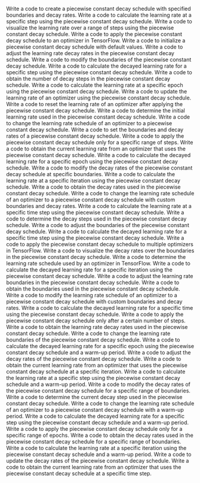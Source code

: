 Write a code to create a piecewise constant decay schedule with specified boundaries and decay rates.
Write a code to calculate the learning rate at a specific step using the piecewise constant decay schedule.
Write a code to visualize the learning rate over a range of steps using the piecewise constant decay schedule.
Write a code to apply the piecewise constant decay schedule to an optimizer in TensorFlow.
Write a code to initialize a piecewise constant decay schedule with default values.
Write a code to adjust the learning rate decay rates in the piecewise constant decay schedule.
Write a code to modify the boundaries of the piecewise constant decay schedule.
Write a code to calculate the decayed learning rate for a specific step using the piecewise constant decay schedule.
Write a code to obtain the number of decay steps in the piecewise constant decay schedule.
Write a code to calculate the learning rate at a specific epoch using the piecewise constant decay schedule.
Write a code to update the learning rate of an optimizer using the piecewise constant decay schedule.
Write a code to reset the learning rate of an optimizer after applying the piecewise constant decay schedule.
Write a code to determine the initial learning rate used in the piecewise constant decay schedule.
Write a code to change the learning rate schedule of an optimizer to a piecewise constant decay schedule.
Write a code to set the boundaries and decay rates of a piecewise constant decay schedule.
Write a code to apply the piecewise constant decay schedule only for a specific range of steps.
Write a code to obtain the current learning rate from an optimizer that uses the piecewise constant decay schedule.
Write a code to calculate the decayed learning rate for a specific epoch using the piecewise constant decay schedule.
Write a code to modify the decay rates of the piecewise constant decay schedule at specific boundaries.
Write a code to calculate the learning rate at a specific iteration using the piecewise constant decay schedule.
Write a code to obtain the decay rates used in the piecewise constant decay schedule.
Write a code to change the learning rate schedule of an optimizer to a piecewise constant decay schedule with custom boundaries and decay rates.
Write a code to calculate the learning rate at a specific time step using the piecewise constant decay schedule.
Write a code to determine the decay steps used in the piecewise constant decay schedule.
Write a code to adjust the boundaries of the piecewise constant decay schedule.
Write a code to calculate the decayed learning rate for a specific time step using the piecewise constant decay schedule.
Write a code to apply the piecewise constant decay schedule to multiple optimizers in TensorFlow.
Write a code to visualize the decay rates over the boundaries in the piecewise constant decay schedule.
Write a code to determine the learning rate schedule used by an optimizer in TensorFlow.
Write a code to calculate the decayed learning rate for a specific iteration using the piecewise constant decay schedule.
Write a code to adjust the learning rate boundaries in the piecewise constant decay schedule.
Write a code to obtain the boundaries used in the piecewise constant decay schedule.
Write a code to modify the learning rate schedule of an optimizer to a piecewise constant decay schedule with custom boundaries and decay rates.
Write a code to calculate the decayed learning rate for a specific time using the piecewise constant decay schedule.
Write a code to apply the piecewise constant decay schedule only after a certain number of steps.
Write a code to obtain the learning rate decay rates used in the piecewise constant decay schedule.
Write a code to change the learning rate boundaries of the piecewise constant decay schedule.
Write a code to calculate the decayed learning rate for a specific epoch using the piecewise constant decay schedule and a warm-up period.
Write a code to adjust the decay rates of the piecewise constant decay schedule.
Write a code to obtain the current learning rate from an optimizer that uses the piecewise constant decay schedule at a specific iteration.
Write a code to calculate the learning rate at a specific step using the piecewise constant decay schedule and a warm-up period.
Write a code to modify the decay rates of the piecewise constant decay schedule for a specific range of boundaries.
Write a code to determine the current decay step used in the piecewise constant decay schedule.
Write a code to change the learning rate schedule of an optimizer to a piecewise constant decay schedule with a warm-up period.
Write a code to calculate the decayed learning rate for a specific step using the piecewise constant decay schedule and a warm-up period.
Write a code to apply the piecewise constant decay schedule only for a specific range of epochs.
Write a code to obtain the decay rates used in the piecewise constant decay schedule for a specific range of boundaries.
Write a code to calculate the learning rate at a specific iteration using the piecewise constant decay schedule and a warm-up period.
Write a code to update the decay rates of the piecewise constant decay schedule.
Write a code to obtain the current learning rate from an optimizer that uses the piecewise constant decay schedule at a specific time step.